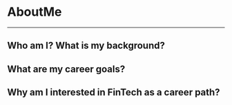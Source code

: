 # AboutMe
---
## Who am I? What is my background?


## What are my career goals?


## Why am I interested in FinTech as a career path?